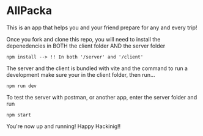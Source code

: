 # AllPacka
This is an app that helps you and your friend prepare for any and every trip!

Once you fork and clone this repo, you will need to install the 
depenedencies in BOTH the client folder AND the server folder

    npm install --> !! In both '/server' and '/client'

The server and the client is bundled with vite and the command to 
run a development make sure your in the client folder, then run...

    npm run dev
 
 To test the server with postman, or another app, enter the 
 server folder and run 
 
    npm start
 
 
 You're now up and running! Happy Hackinig!!
